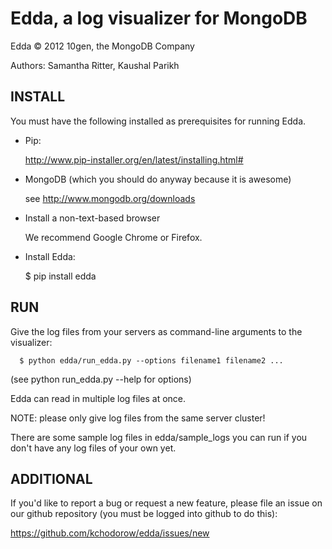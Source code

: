 Edda, a log visualizer for MongoDB
==================================

Edda © 2012 10gen, the MongoDB Company

Authors: Samantha Ritter, Kaushal Parikh

INSTALL
-------

You must have the following installed as prerequisites for running Edda.

+ Pip:

  http://www.pip-installer.org/en/latest/installing.html#

+ MongoDB (which you should do anyway because it is awesome)

  see http://www.mongodb.org/downloads

+ Install a non-text-based browser

  We recommend Google Chrome or Firefox.

+ Install Edda:

  $ pip install edda

RUN
---

Give the log files from your servers as command-line
arguments to the visualizer:

	  $ python edda/run_edda.py --options filename1 filename2 ...
(see python run_edda.py --help for options)

Edda can read in multiple log files at once.

NOTE: please only give log files from the same server cluster!


There are some sample log files in edda/sample_logs you can run
if you don't have any log files of your own yet.

ADDITIONAL
----------

If you'd like to report a bug or request a new feature,
please file an issue on our github repository
(you must be logged into github to do this):

https://github.com/kchodorow/edda/issues/new
